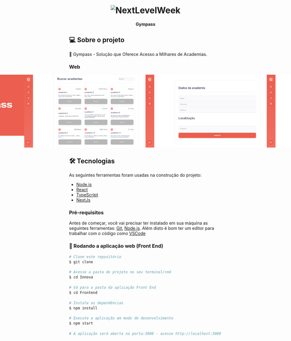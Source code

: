 <h1 align="center">
    <img alt="NextLevelWeek" title="#NextLevelWeek" style="background= '#000'" src="https://play-lh.googleusercontent.com/eYpDhWypRwEmmSL7GPMiilwQEVEj2HISsUW_OflkCLUsdOHz5U9e3ePRu2flVuVKvaI" width="100px" />
</h1>

<h4 align="center">
	Gympass
</h4>

## 💻 Sobre o projeto

:rocket: Gympass - Solução que Oferece Acesso a Milhares de Academias.


### Web

<p align="center" style="display: flex; align-items: flex-start; justify-content: center;">
  <img alt="Innova" title="#Innova" src="./.github/login.png" width="400px">

  <img alt="Innova" title="#Innova" src="./.github/buscar-academias.png" width="400px">

  <img alt="Innova" title="#Innova" src="./.github/cadastrar-academia.png" width="400px">

  <img alt="Innova" title="#Innova" src="./.github/check-ins.png" width="400px">
</p>


## 🛠 Tecnologias

As seguintes ferramentas foram usadas na construção do projeto:

- [Node.js](https://nodejs.org/en)
- [React](https://react.dev/)
- [TypeScript](https://www.typescriptlang.org/)
- [NextJs](https://nextjs.org/)


### Pré-requisitos

Antes de começar, você vai precisar ter instalado em sua máquina as seguintes ferramentas:
[Git](https://git-scm.com), [Node.js](https://nodejs.org/en). Além disto é bom ter um editor para trabalhar com o código como [VSCode](https://code.visualstudio.com/)


### 🧭 Rodando a aplicação web (Front End)

```bash
# Clone este repositório
$ git clone

# Acesse a pasta do projeto no seu terminal/cmd
$ cd Innova

# Vá para a pasta da aplicação Front End
$ cd Frontend

# Instale as dependências
$ npm install

# Execute a aplicação em modo de desenvolvimento
$ npm start

# A aplicação será aberta na porta:3000 - acesse http://localhost:3000
```
